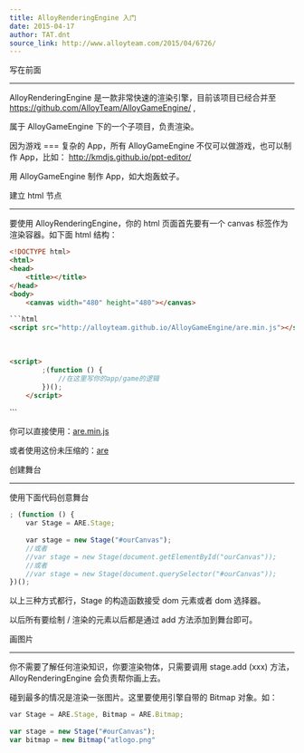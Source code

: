 ```yaml
---
title: AlloyRenderingEngine 入门
date: 2015-04-17
author: TAT.dnt
source_link: http://www.alloyteam.com/2015/04/6726/
---
```


<!-- {% raw %} - for jekyll -->

写在前面  

* * *

AlloyRenderingEngine 是一款非常快速的渲染引擎，目前该项目已经合并至 <https://github.com/AlloyTeam/AlloyGameEngine/> ,

属于 AlloyGameEngine 下的一个子项目，负责渲染。

因为游戏 === 复杂的 App，所有 AlloyGameEngine 不仅可以做游戏，也可以制作 App，比如： <http://kmdjs.github.io/ppt-editor/>

用 AlloyGameEngine 制作 App，如大炮轰蚊子。

建立 html 节点  

* * *

要使用 AlloyRenderingEngine，你的 html 页面首先要有一个 canvas 标签作为渲染容器。如下面 html 结构：

````html
<!DOCTYPE html>
<html>
<head>
    <title></title>
</head>
<body>
    <canvas width="480" height="480"></canvas>
    
```html
<script src="http://alloyteam.github.io/AlloyGameEngine/are.min.js"></script>
````

    

```html
<script>
        ;(function () {
            //在这里写你的app/game的逻辑
        })();
    </script>
```

</body>
</html>
```

你可以直接使用：[are.min.js](http://alloyteam.github.io/AlloyGameEngine/are.min.js)

或者使用这份未压缩的：[are](http://alloyteam.github.io/AlloyGameEngine/are.js)

创建舞台  

* * *

使用下面代码创意舞台

```javascript
​; (function () {
    var Stage = ARE.Stage;
 
    var stage = new Stage("#ourCanvas");
    //或者
    //var stage = new Stage(document.getElementById("ourCanvas"));
    //或者
    //var stage = new Stage(document.querySelector("#ourCanvas"));
})();
```

以上三种方式都行，Stage 的构造函数接受 dom 元素或者 dom 选择器。

以后所有要绘制 / 渲染的元素以后都是通过 add 方法添加到舞台即可。

画图片  

* * *

你不需要了解任何渲染知识，你要渲染物体，只需要调用 stage.add (xxx) 方法，AlloyRenderingEngine 会负责帮你画上去。

碰到最多的情况是渲染一张图片。这里要使用引擎自带的 Bitmap 对象。如：

```javascript
​var Stage = ARE.Stage, Bitmap = ARE.Bitmap;
 
var stage = new Stage("#ourCanvas");
var bitmap = new Bitmap("atlogo.png"
```


<!-- {% endraw %} - for jekyll -->
